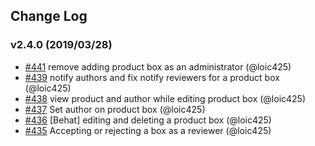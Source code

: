 ## Change Log

### v2.4.0 (2019/03/28)
- [#441](https://github.com/Jedisjeux/Jedisjeux/pull/441) remove adding product box as an administrator (@loic425)
- [#439](https://github.com/Jedisjeux/Jedisjeux/pull/439) notify authors and fix notify reviewers for a product box (@loic425)
- [#438](https://github.com/Jedisjeux/Jedisjeux/pull/438) view product and author while editing product box (@loic425)
- [#437](https://github.com/Jedisjeux/Jedisjeux/pull/437) Set author on product box (@loic425)
- [#436](https://github.com/Jedisjeux/Jedisjeux/pull/436) [Behat] editing and deleting a product box (@loic425)
- [#435](https://github.com/Jedisjeux/Jedisjeux/pull/435) Accepting or rejecting a box as a reviewer (@loic425)
